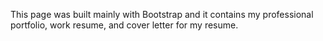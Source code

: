 This page was built mainly with Bootstrap and it contains my professional portfolio, work resume, and cover letter for my resume.

